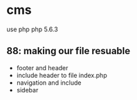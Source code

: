 # cms
use php 
php 5.6.3
## 88: making our file resuable 
- footer and header
- include header to file index.php
- navigation and include 
- sidebar 
